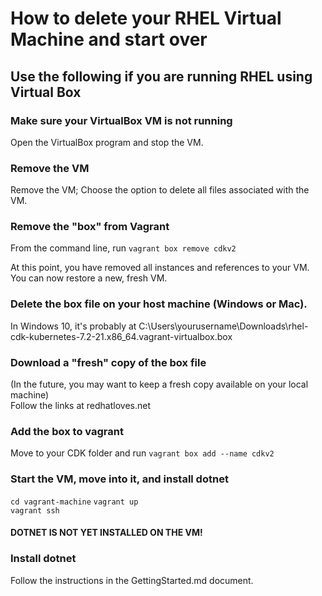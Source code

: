 # How to delete your RHEL Virtual Machine and start over  
## Use the following if you are running RHEL using Virtual Box  

### Make sure your VirtualBox VM is not running  
Open the VirtualBox program and stop the VM.  

### Remove the VM  
Remove the VM; Choose the option to delete all files associated with the VM.  

### Remove the "box" from Vagrant  
From the command line, run `vagrant box remove cdkv2`  

At this point, you have removed all instances and references to your VM. You can now restore a new, fresh VM.  

### Delete the box file on your host machine (Windows or Mac).  
In Windows 10, it's probably at C:\Users\yourusername\Downloads\rhel-cdk-kubernetes-7.2-21.x86_64.vagrant-virtualbox.box  

### Download a "fresh" copy of the box file  
(In the future, you may want to keep a fresh copy available on your local machine)  
Follow the links at redhatloves.net  

### Add the box to vagrant  
Move to your CDK folder and run `vagrant box add --name cdkv2`  

### Start the VM, move into it, and install dotnet  
`cd vagrant-machine`
`vagrant up`  
`vagrant ssh`  

#### DOTNET IS NOT YET INSTALLED ON THE VM!
### Install dotnet  
Follow the instructions in the GettingStarted.md document.  
